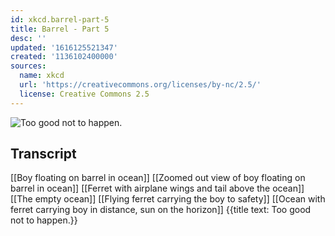 ```yaml
---
id: xkcd.barrel-part-5
title: Barrel - Part 5
desc: ''
updated: '1616125521347'
created: '1136102400000'
sources:
  name: xkcd
  url: 'https://creativecommons.org/licenses/by-nc/2.5/'
  license: Creative Commons 2.5
---
```

![Too good not to happen.](https://imgs.xkcd.com/comics/barrel_part_5.jpg)

## Transcript
[[Boy floating on barrel in ocean]]
[[Zoomed out view of boy floating on barrel in ocean]]
[[Ferret with airplane wings and tail above the ocean]]
[[The empty ocean]]
[[Flying ferret carrying the boy to safety]]
[[Ocean with ferret carrying boy in distance, sun on the horizon]]
{{title text: Too good not to happen.}}
